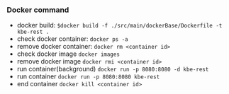 ### Docker command
- docker build:
  ```$docker build -f ./src/main/dockerBase/Dockerfile -t kbe-rest .```
- check docker container:
```docker ps -a```
- remove docker container:
```docker rm <container id>```
- check docker image
```docker images```
- remove docker image
```docker rmi <container id>```
- run container(background)
```docker run -p 8080:8080 -d kbe-rest```
- run container
  ```docker run -p 8080:8080 kbe-rest```
- end container
  ```docker kill <container id>```